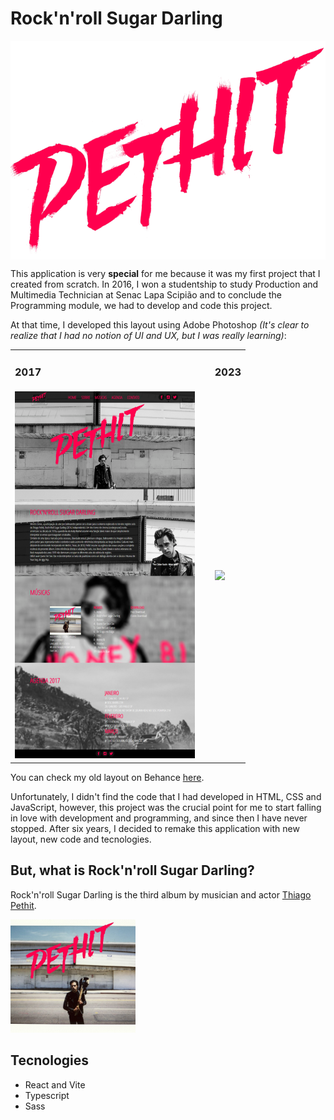 # Rock'n'roll Sugar Darling

<img src="./public/../src/assets/logo-pethit.png" align="center" />

This application is very **special** for me because it was my first project that I created from scratch. In 2016, I won a studentship to study Production and Multimedia Technician at Senac Lapa Scipião and to conclude the Programming module, we had to develop and code this project.

At that time, I developed this layout using Adobe Photoshop *(It's clear to realize that I had no notion of UI and UX, but I was really learning)*:

<table>
  <tbody>
   <tr>
      <td>
        <h3>2017</h3>
      </td>
      <td>
        &nbsp;
      <td>
       <h3>2023</h3>
      </td>
    </tr>
    <tr>
      <td>
        <img src="./public/0f999978586015.5ca93be5a36ef.png" width="288" />
      </td>
      <td>
        &nbsp;
      <td>
        <img src="./public/screencapture.png" width="320" />
      </td>
    </tr>
  </tbody>
</table>



You can check my old layout on Behance [here](https://www.behance.net/gallery/78586015/SITE-THIAGO-PETHIT-2017). 

Unfortunately, I didn't find the code that I had developed in HTML, CSS and JavaScript, however, this project was the crucial point for me to start falling in love with development and programming, and since then I have never stopped. After six years, I decided to remake this application with new layout, new code and tecnologies. 


## But, what is Rock'n'roll Sugar Darling?
Rock'n'roll Sugar Darling is the third album by musician and actor [Thiago Pethit](https://pt.wikipedia.org/wiki/Thiago_Pethit).

<img src="./public/cd-thiago-pethit.jpg" width="200" />

## Tecnologies
- React and Vite
- Typescript
- Sass
